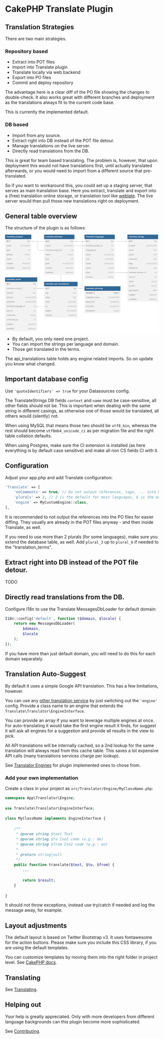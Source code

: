 # CakePHP Translate Plugin

## Translation Strategies
There are two main strategies.

### Repository based
- Extract into POT files
- Import into Translate plugin
- Translate locally via web backend
- Export into PO files
- Commit and deploy repository

The advantage here is a clear diff of the PO file showing the changes to double-check.
It also works great with different branches and deployment as the translations always fit to the current code base.

This is currently the implemented default.

### DB based
- Import from any source.
- Extract right into DB instead of the POT file detour.
- Manage translations on the live server.
- Directly read translations from the DB.

This is great for team based translating.
The problem is, however, that upon deployment this would not have translations first, until actually translated afterwards,
or you would need to import from a different source that pre-translated.

So if you want to workaround this, you could set up a staging server, that serves as main translation base.
Here you extract, translate and export into a (free) translation online storage, or translation tool like [weblate](https://docs.weblate.org/en/latest/about.html).
The live server would then pull those new translations right on deployment.

## General table overview

The structure of the plugin is as follows:

![Diagram](diagram.svg)

- By default, you only need one project.
- You can import the strings per language and domain.
- Those get translated in the terms.

The api_translations table holds any engine related imports.
So on update you know what changed.


## Important database config
Use `'quoteIdentifiers' => true` for your Datasources config.

The TranslateStrings DB fields `context` and `name` must be case-sensitive, all other fields should not be.
This is important when dealing with the same string in different casings, as otherwise one of those would be translated, all others would (silently) not.

When using MySQL that means those two should be `utf8_bin`, whereas the rest should become `utf8mb4_unicode_ci` as per migration file and the right table collation defaults.

When using Postgres, make sure the CI extension is installed (as here everything is by default case sensitive) and make all non CS fields CI with it.

## Configuration
Adjust your app.php and add Translate configuration:
```php
'Translate' => [
    'noComments' => true, // Do not output references, tags, ... into PO files
    'plurals' => 2, // 2 is the default for most languages, 6 is the max
    'engine' => MyCustomEngine::class,
],
```

It is recommended to not output the references into the PO files for easier diffing.
They usually are already in the POT files anyway - and then inside Translate, as well.

If you need to use more than 2 plurals (for some languages), make sure you extend the database table, as well.
Add `plural_3` up to `plural_6` if needed to the "translation_terms".


## Extract right into DB instead of the POT file detour.

TODO

## Directly read translations from the DB.
Configure I18n to use the Translate MessagesDbLoader for default domain:

```php
I18n::config('default', function ($domain, $locale) {
    return new MessagesDbLoader(
        $domain,
        $locale
    );
});
```
If you have more than just default domain, you will need to do this for each domain separately.

## Translation Auto-Suggest

By default it uses a simple Google API translation.
This has a few limitations, however.

You can use any [other translation service](https://www.programmableweb.com/news/63-translation-apis-bing-google-translate-and-google-ajax-language/2013/01/15) by just switching out the `'engine'` config.
Provide a class name to an engine that extends the `Translate\Translator\EngineInterface`.

You can provide an array if you want to leverage multiple engines at once.
For auto-translating it would take the first engine result it finds, for suggest it will ask all engines for a suggestion and provide all results in the view to pick.

All API translations will be internally cached, so a 2nd lookup for the same translation will always read from this cache table.
This saves a lot expensive API calls (many translations services charge per lookup).

See [Translator Engines](TranslatorEngines.md) for plugin implemented ones to chose from.

### Add your own implementation
Create a class in your project as `src/Translator/Engine/MyClassName.php`:
```php
namespace App\Translator\Engine;

use Translate\Translator\EngineInterface;

class MyClassName implements EngineInterface {

    /**
     * @param string $text Text
     * @param string $to Iso2 code (e.g.: de)
     * @param string $from Iso2 code (e.g.: en)
     *
     * @return string|null
     */
    public function translate($text, $to, $from) {
        ...

        return $result;
    }

}
```
It should not throw exceptions, instead use try/catch if needed and log the message away, for example.


## Layout adjustments
The default layout is based on Twitter Bootstrap v3.
It uses fontawesome for the action buttons. Please make sure you include this CSS library, if you are using the default templates.

You can customize templates by moving them into the right folder in project level.
See [CakePHP docs](https://book.cakephp.org/3.0/en/plugins.html#overriding-plugin-templates-from-inside-your-application).

## Translating
See [Translating](Translating.md).

## Helping out
Your help is greatly appreciated. Only with more developers from different language backgrounds can this plugin become more sophisticated.

See [Contributing](Contributing.md).
